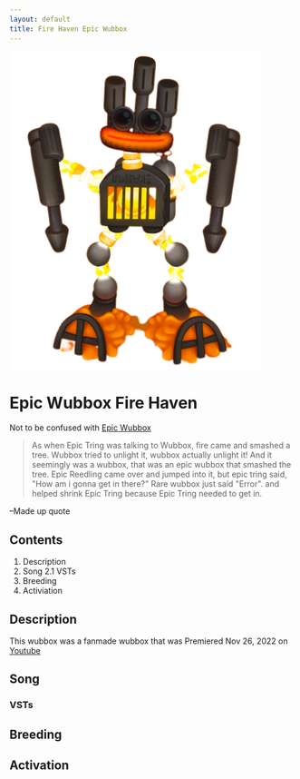 ```yaml
---
layout: default
title: Fire Haven Epic Wubbox
---
```


![fire haven epic wubbox test thingy](download.png)
# Epic Wubbox Fire Haven
Not to be confused with [Epic Wubbox](https://mysingingmonsters.fandom.com/wiki/Epic_Wubbox)
> As when Epic Tring was talking to Wubbox, fire came and smashed a tree. Wubbox tried to unlight it, wubbox actually unlight it! And it seemingly was a wubbox, that was an epic wubbox that smashed the tree. Epic Reedling came over and jumped into it, but epic tring said, "How am i gonna get in there?" Rare wubbox just said "Error". and helped shrink Epic Tring because Epic Tring needed to get in.

–Made up quote

## Contents

1. Description
2. Song
  2.1 VSTs
3. Breeding
4. Activiation

## Description

This wubbox was a fanmade wubbox that was Premiered Nov 26, 2022 on [Youtube](https://www.youtube.com/watch?v=oJQhqZOkEo8)

## Song

### VSTs

## Breeding

## Activation

